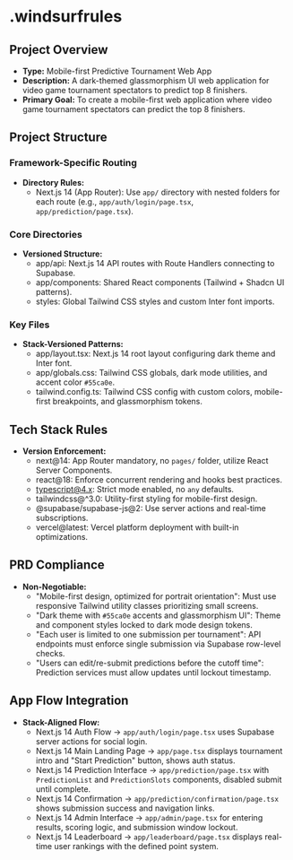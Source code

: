 # .windsurfrules

## Project Overview
- **Type:** Mobile-first Predictive Tournament Web App
- **Description:** A dark-themed glassmorphism UI web application for video game tournament spectators to predict top 8 finishers.
- **Primary Goal:** To create a mobile-first web application where video game tournament spectators can predict the top 8 finishers.

## Project Structure
### Framework-Specific Routing
- **Directory Rules:**
  - Next.js 14 (App Router): Use `app/` directory with nested folders for each route (e.g., `app/auth/login/page.tsx`, `app/prediction/page.tsx`).

### Core Directories
- **Versioned Structure:**
  - app/api: Next.js 14 API routes with Route Handlers connecting to Supabase.
  - app/components: Shared React components (Tailwind + Shadcn UI patterns).
  - styles: Global Tailwind CSS styles and custom Inter font imports.

### Key Files
- **Stack-Versioned Patterns:**
  - app/layout.tsx: Next.js 14 root layout configuring dark theme and Inter font.
  - app/globals.css: Tailwind CSS globals, dark mode utilities, and accent color `#55ca0e`.
  - tailwind.config.ts: Tailwind CSS config with custom colors, mobile-first breakpoints, and glassmorphism tokens.

## Tech Stack Rules
- **Version Enforcement:**
  - next@14: App Router mandatory, no `pages/` folder, utilize React Server Components.
  - react@18: Enforce concurrent rendering and hooks best practices.
  - typescript@4.x: Strict mode enabled, no `any` defaults.
  - tailwindcss@^3.0: Utility-first styling for mobile-first design.
  - @supabase/supabase-js@2: Use server actions and real-time subscriptions.
  - vercel@latest: Vercel platform deployment with built-in optimizations.

## PRD Compliance
- **Non-Negotiable:**
  - "Mobile-first design, optimized for portrait orientation": Must use responsive Tailwind utility classes prioritizing small screens.
  - "Dark theme with `#55ca0e` accents and glassmorphism UI": Theme and component styles locked to dark mode design tokens.
  - "Each user is limited to one submission per tournament": API endpoints must enforce single submission via Supabase row-level checks.
  - "Users can edit/re-submit predictions before the cutoff time": Prediction services must allow updates until lockout timestamp.

## App Flow Integration
- **Stack-Aligned Flow:**
  - Next.js 14 Auth Flow → `app/auth/login/page.tsx` uses Supabase server actions for social login.
  - Next.js 14 Main Landing Page → `app/page.tsx` displays tournament intro and "Start Prediction" button, shows auth status.
  - Next.js 14 Prediction Interface → `app/prediction/page.tsx` with `PredictionList` and `PredictionSlots` components, disabled submit until complete.
  - Next.js 14 Confirmation → `app/prediction/confirmation/page.tsx` shows submission success and navigation links.
  - Next.js 14 Admin Interface → `app/admin/page.tsx` for entering results, scoring logic, and submission window lockout.
  - Next.js 14 Leaderboard → `app/leaderboard/page.tsx` displays real-time user rankings with the defined point system.
